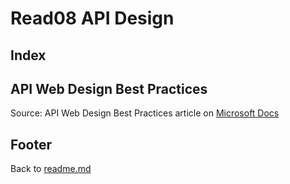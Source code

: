 # Read08 API Design

## Index

## API Web Design Best Practices

Source: API Web Design Best Practices article on [Microsoft Docs](https://docs.microsoft.com/en-us/azure/architecture/best-practices/api-design)  

## Footer

Back to [readme.md](../README.html)  
